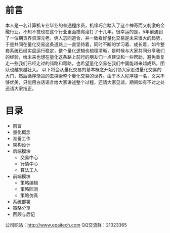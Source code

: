 # 前言
本人是一名计算机专业毕业的普通程序员，机缘巧合踏入了这个神奇而又刺激的金融行业，不知不觉也在这个行业里面摸爬滚打了十几年。很幸运的是，5年前遇到了一位期货界资深元老，俩人志同道合，并一致看好量化交易是未来很大的趋势，于是共同在量化交易这条道路上一直坚持着，同时不断的学习着、成长着，如今整套系统已经实盘运行稳定，整个量化逻辑也梳理清晰，是时候与大家共同分享我们的经验，给未来也想在量化这条路上前行的朋友们一点建议和一些帮助，避免重复走一些我们已经走过的错路和弯路，也希望量化交易在我们中国能越来越成熟，团队也越来越壮大。
以下将会从量化交易的基本概念开始引领大家走进量化交易的大门，然后循序渐进的去探索整个量化交易的世界。由于本人程序猿一名，文采不够优美，只能用白话语言给大家讲述整个过程，还请大家见谅，期间如有不对之处还请大家指正。
# 目录
 - 前言
 - 量化概念
 - 准备工作
 - 架构设计
 - 后端模块
 	- 交易中心
 	- 行情中心
 	- 算法工人
 - 前端模块
 	- 策略编辑
 	- 策略回测
 	- 策略仿真
 - 系统部署
 - 策略分享
 - 回顾与后记
 
 
 
 公司网站：http://www.epaitech.com
 QQ交流群：21323365
